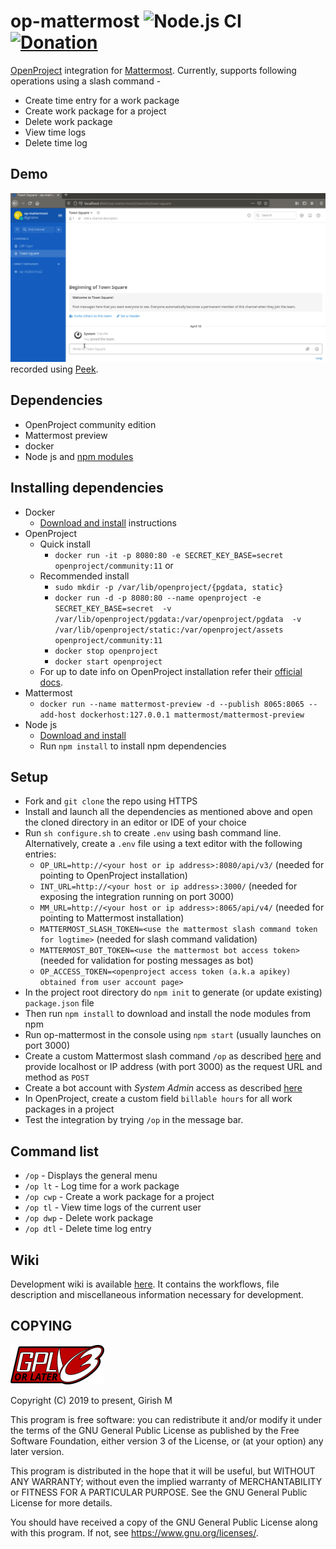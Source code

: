 # op-mattermost      ![Node.js CI](https://github.com/girish17/op-mattermost/workflows/Node.js%20CI/badge.svg)  [![Donation](https://img.shields.io/badge/Donate-PayPal-green.svg)](https://paypal.me/GirishModiletappa)                                     

[OpenProject](https://www.openproject.org/) integration for [Mattermost](https://mattermost.com/). Currently, supports following operations using a slash command -
- Create time entry for a work package
- Create work package for a project
- Delete work package
- View time logs
- Delete time log

## Demo

![Demo video](resource/op-mattermost-demo-v0.7.gif) recorded using [Peek](https://github.com/phw/peek).

## Dependencies

- OpenProject community edition
- Mattermost preview
- docker
- Node js and [npm modules](package.json)

## Installing dependencies

- Docker
  - [Download and install](https://docs.docker.com/install/) instructions
- OpenProject
  - Quick install
    - `docker run -it -p 8080:80 -e SECRET_KEY_BASE=secret openproject/community:11` or
  - Recommended install
    - `sudo mkdir -p /var/lib/openproject/{pgdata, static}`
    - `docker run -d -p 8080:80 --name openproject -e SECRET_KEY_BASE=secret 
       -v /var/lib/openproject/pgdata:/var/openproject/pgdata 
       -v /var/lib/openproject/static:/var/openproject/assets
       openproject/community:11`
    - `docker stop openproject`
    - `docker start openproject`
  - For up to date info on OpenProject installation refer their [official docs](https://docs.openproject.org/installation-and-operations/installation/docker).
- Mattermost
  - `docker run --name mattermost-preview -d --publish 8065:8065 --add-host dockerhost:127.0.0.1 mattermost/mattermost-preview`
- Node js
  - [Download and install](https://nodejs.org/en/download/)
  - Run `npm install` to install npm dependencies

## Setup

- Fork and `git clone` the repo using HTTPS
- Install and launch all the dependencies as mentioned above and open the cloned directory in an editor or IDE of your choice
- Run `sh configure.sh` to create `.env` using bash command line. Alternatively, create a `.env` file using a text editor with the following entries:
    - `OP_URL=http://<your host or ip address>:8080/api/v3/`   (needed for pointing to OpenProject installation)
    - `INT_URL=http://<your host or ip address>:3000/`         (needed for exposing the integration running on port 3000)
    - `MM_URL=http://<your host or ip address>:8065/api/v4/`   (needed for pointing to Mattermost installation)
    - `MATTERMOST_SLASH_TOKEN=<use the mattermost slash command token for logtime>` (needed for slash command validation)
    - `MATTERMOST_BOT_TOKEN=<use the mattermost bot access token>`  (needed for validation for posting messages as bot)
    - `OP_ACCESS_TOKEN=<openproject access token (a.k.a apikey) obtained from user account page>`
- In the project root directory do `npm init` to generate (or update existing) `package.json` file
- Then run `npm install` to download and install the node modules from npm
- Run op-mattermost in the console using `npm start` (usually launches on port 3000)
- Create a custom Mattermost slash command `/op` as described [here](https://docs.mattermost.com/developer/slash-commands.html#custom-slash-command) and provide localhost or IP address (with port 3000) as the request URL and method as `POST`
- Create a bot account with *System Admin* access as described [here](https://docs.mattermost.com/developer/bot-accounts.html#bot-account-creation) 
- In OpenProject, create a custom field `billable hours` for all work packages in a project
- Test the integration by trying `/op` in the message bar.

## Command list

- `/op` - Displays the general menu
- `/op lt` - Log time for a work package
- `/op cwp` - Create a work package for a project
- `/op tl` - View time logs of the current user
- `/op dwp` - Delete work package
- `/op dtl` - Delete time log entry

## Wiki

Development wiki is available [here](https://github.com/girish17/op-mattermost/wiki). It contains the workflows, file description and miscellaneous information necessary for development.

## COPYING

![GPLv3 or later](resource/gplv3-or-later.png)

Copyright (C) 2019 to present, Girish M

This program is free software: you can redistribute it and/or modify
it under the terms of the GNU General Public License as published by
the Free Software Foundation, either version 3 of the License, or
(at your option) any later version.

This program is distributed in the hope that it will be useful,
but WITHOUT ANY WARRANTY; without even the implied warranty of
MERCHANTABILITY or FITNESS FOR A PARTICULAR PURPOSE.  See the
GNU General Public License for more details.

You should have received a copy of the GNU General Public License
along with this program.  If not, see <https://www.gnu.org/licenses/>.
